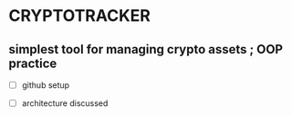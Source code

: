 # CRYPTOTRACKER 
## simplest tool for managing crypto assets ; OOP practice 

- [ ] github setup 
- [ ] architecture discussed 

